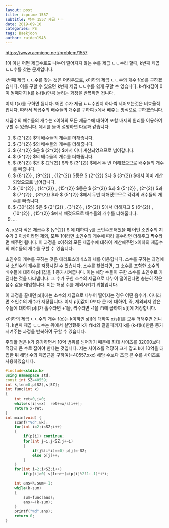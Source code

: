 ```yaml
---
layout: post
title: icpc.me 1557
subtitle: 백준 1557 제곱 ㄴㄴ
date: 2019-09-10
categories: PS
tags: Baekjoon
author: raiden1943
---
```


<https://www.acmicpc.net/problem/1557>

1이 아닌 어떤 제곱수로도 나누어 떨어지지 않는 수를 제곱 ㄴㄴ수라 할때, k번째 제곱 ㄴㄴ수를 찾는 문제입니다.

k번째 제곱 ㄴㄴ수를 찾는 것은 어려우므로, x이하의 제곱 ㄴㄴ수의 개수 f(x)를 구하겠습니다. 이를 구할 수 있으면 k번째 제곱 ㄴㄴ수를 쉽게 구할 수 있습니다. k-f(k)값이 0이 될때까지 k를 k-f(k)만큼 늘리는 과정을 반복하면 됩니다.

이제 f(x)를 구하면 됩니다. 어떤 수가 제곱 ㄴㄴ수인지 하나씩 세어보는것은 비효율적입니다. 따라서 제곱수의 배수들의 개수를 구하여 x에서 빼주는 방식으로 구하겠습니다.

제곱수의 배수들의 개수는 x이하의 모든 제곱수에 대하여 포함 배제의 원리를 이용하여 구할 수 있습니다. 예시를 들어 설명하면 다음과 같습니다.

1. $ {2^{2}} $의 배수들의 개수를 더해줍니다.
2. $ {3^{2}} $의 배수들의 개수를 더해줍니다.
3. $ {4^{2}} $은 $ {2^{2}} $에서 이미 계산되었으므로 넘어갑니다.
4. $ {5^{2}} $의 배수들의 개수를 더해줍니다.
5. $ {6^{2}} $은 $ {2^{2}} $와 $ {3^{2}} $에서 두 번 더해졌으므로 배수들의 개수를 빼줍니다.
6. $ {8^{2}} $,$ {9^{2}} $,$ {12^{2}} $등은 $ {2^{2}} $나 $ {3^{2}} $에서 이미 계산되었으므로 넘어갑니다.
7. $ {10^{2}} $,$ {14^{2}} $,$ {15^{2}} $등은 $ {2^{2}} $과 $ {5^{2}} $,$ {2^{2}} $과 $ {7^{2}} $,$ {3^{2}} $과 $ {5^{2}} $에서 두번 더해졌으므로 각각의 배수들의 개수를 빼줍니다.
8. $ {30^{2}} $은 $ {2^{2}} $,$ {3^{2}} $,$ {5^{2}} $에서 더해지고 $ {6^{2}} $,$ {10^{2}} $,$ {15^{2}} $에서 빼졌으므로 배수들의 개수를 더해줍니다.
9. ...

즉, x보다 작은 제곱수 $ {y^{2}} $ 에 대하여 y를 소인수분해했을 때 어떤 소인수의 지수가 2 이상이라면 제외, 모두 1이라면 소인수의 개수에 따라 홀수라면 더해주고 짝수라면 빼주면 됩니다. 이 과정을 x이하의 모든 제곱수에 대하여 계산해주면 x이하의 제곱수의 배수들의 개수를 구할 수 있습니다.

소인수의 개수를 구하는 것은 에라토스테네스의 체를 이용합니다. 소수를 구하는 과정에서 소인수의 개수를 저장시킬 수 있습니다. 소수를 찾았다면, 그 소수를 포함한 소수의 배수들에 대하여 p[i]값을 1 증가시켜줍니다. 이는 해당 수들이 구한 소수를 소인수로 가진다는 것을 나타냅니다. 그 수가 구한 소수의 제곱으로 나누어 떨어진다면 충분히 작은 음수 값을 대입합니다. 이는 해당 수를 제외시키기 위함입니다.

이 과정을 끝내면 p[i]에는 소수의 제곱으로 나누어 떨어지는 경우 어떤 음수가, 아니라면 소인수의 개수가 저장됩니다. 이제 p[i]값이 0보다 큰 i에 대하여, 즉, 제외되지 않은 수들에 대하여 p[i]가 홀수라면 +1을, 짝수라면 -1을 i*i에 곱하여 s[i]에 저장합니다.

x이하의 제곱 ㄴㄴ수의 개수 f(x)는 k이하인 s[i]에 대하여 x/s[i]를 모두 더해주면 됩니다. k번째 제곱 ㄴㄴ수는 위에서 설명했듯 k가 f(k)와 같을때까지 k를 (k-f(k))만큼 증가시켜주는 과정을 반복하여 구할 수 있습니다.

주의할 점은 k가 증가하면서 10억 범위를 넘어가기 때문에 최대 사이즈를 32000보다 적당히 큰 수로 잡아야 한다는 것입니다. 저는 사이즈를 적당히 크게 잡고 k에 10억을 대입한 뒤 해당 수의 제곱근을 구하여(=40557.xxx) 해당 수보다 조금 큰 수를 사이즈로 사용하였습니다.

```cpp
#include<stdio.h>
using namespace std;
const int SZ=40559;
int k,len=0,p[SZ],s[SZ];
int func(int x)
{
	int ret=0,i=0;
	while(s[i]<=x)	ret+=x/s[i++];
	return x-ret;
}
int main(void) {
	scanf("%d",&k);
	for(int i=2;i<SZ;i++)
	{
		if(p[i]) continue;
		for(int j=i;j<SZ;j+=i)
		{
			if(j%(i*i)==0) p[j]=-SZ;
			else p[j]++;
		}
	}
	for(int i=2;i<SZ;i++)
		if(p[i]>0) s[len++]=(p[i]%2?1:-1)*i*i;

	int ans=k,sum=-1;
	while(k-sum)
	{
		sum=func(ans);
		ans+=(k-sum);
	}
	printf("%d",ans);
	return 0;
}
```
